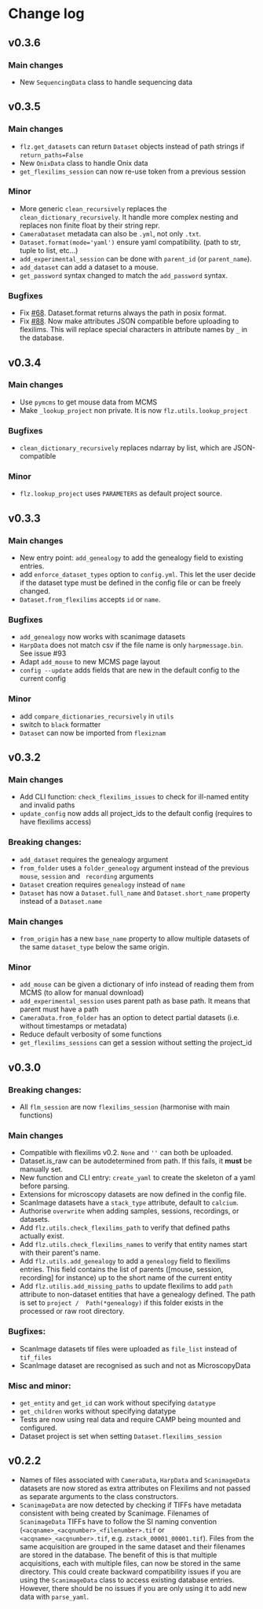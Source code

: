 # Change log

## v0.3.6

### Main changes

- New `SequencingData` class to handle sequencing data

## v0.3.5

### Main changes
- `flz.get_datasets` can return `Dataset` objects instead of path strings if 
  `return_paths=False`
- New `OnixData` class to handle Onix data
- `get_flexilims_session` can now re-use token from a previous session

### Minor
- More generic `clean_recursively` replaces the `clean_dictionary_recursively`. It 
  handle more complex nesting and replaces non finite float by their string repr.
- `CameraDataset` metadata can also be `.yml`, not only `.txt`.
- `Dataset.format(mode='yaml')` ensure yaml compatibility. (path to str, tuple to list, 
  etc...)
- `add_experimental_session` can be done with `parent_id` (or `parent_name`).
- `add_dataset` can add a dataset to a mouse.
- `get_password` syntax changed to match the `add_password` syntax.

### Bugfixes
- Fix [#68](https://github.com/znamlab/flexiznam/issues/68). Dataset.format returns 
  always the path in posix format.
- Fix [#88](https://github.com/znamlab/flexiznam/issues/88). Now make attributes JSON
  compatible before uploading to flexilims. This will replace special characters in
  attribute names by `_` in the database.

## v0.3.4

### Main changes

- Use `pymcms` to get mouse data from MCMS
- Make `_lookup_project` non private. It is now `flz.utils.lookup_project`

### Bugfixes

- `clean_dictionary_recursively` replaces ndarray by list, which are JSON-compatible

### Minor

- `flz.lookup_project` uses `PARAMETERS` as default project source.

## v0.3.3

### Main changes
- New entry point: `add_genealogy` to add the genealogy field to existing entries.
- add `enforce_dataset_types` option to `config.yml`. This let the user decide if the
  dataset type must be defined in the config file or can be freely changed.
- `Dataset.from_flexilims` accepts `id` or `name`.

### Bugfixes
- `add_genealogy` now works with scanimage datasets
- `HarpData` does not match csv if the file name is only `harpmessage.bin`. 
  See issue #93
- Adapt `add_mouse` to new MCMS page layout
- `config --update` adds fields that are new in the default config to the current config

### Minor
- add `compare_dictionaries_recursively` in `utils`
- switch to `black` formatter
- `Dataset` can now be imported from `flexiznam`

## v0.3.2

### Main changes
- Add CLI function: `check_flexilims_issues` to check for ill-named entity and invalid 
  paths
- `update_config` now adds all project_ids to the default config (requires to have 
  flexilims access)

### Breaking changes:
- `add_dataset` requires the genealogy argument
- `from_folder` uses a `folder_genealogy` argument instead of the previous `mouse`, 
  `session` and ` recording` arguments
- `Dataset` creation requires `genealogy` instead of `name`
- `Dataset` has now a `Dataset.full_name` and `Dataset.short_name` property instead 
  of a `Dataset.name` 

### Main changes
- `from_origin` has a new `base_name` property to allow multiple datasets of the same 
  `dataset_type` below the same origin.

### Minor
- `add_mouse` can be given a dictionary of info instead of reading them from MCMS (to 
  allow for manual download)
- `add_experimental_session` uses parent path as base path. It means that parent must 
  have a path
- `CameraData.from_folder` has an option to detect partial datasets (i.e. without 
  timestamps or metadata)
- Reduce default verbosity of some functions
- `get_flexilims_sessions` can get a session without setting the project_id

## v0.3.0

### Breaking changes:
- All `flm_session` are now `flexilims_session` (harmonise with main functions)

### Main changes
- Compatible with flexilims v0.2. `None` and `''` can both be uploaded.
- Dataset.is_raw can be autodetermined from path. If this fails, it **must** be 
  manually set.
- New function and CLI entry: `create_yaml` to create the skeleton of a yaml before 
  parsing.
- Extensions for microscopy datasets are now defined in the config file.
- ScanImage datasets have a `stack_type` attribute, default to `calcium`.
- Authorise `overwrite` when adding samples, sessions, recordings, or datasets.
- Add  `flz.utils.check_flexilims_path` to verify that defined paths actually exist.
- Add `flz.utils.check_flexilims_names` to verify that entity names start with their 
  parent's name.
- Add `flz.utils.add_genealogy` to add a `genealogy` field to flexilims entries. This 
  field contains the list of parents ([mouse, session, recording] for instance) up to 
  the short name of the current entity
- Add `flz.utilis.add_missing_paths` to update flexilims to add `path` attribute to 
  non-dataset entities that have a genealogy defined. The path is set to `project / 
  Path(*genealogy)` if this folder exists in the processed or raw root directory.

### Bugfixes:
  - ScanImage datasets tif files were uploaded as `file_list` instead of `tif_files`
  - ScanImage dataset are recognised as such and not as MicroscopyData


### Misc and minor:
  - `get_entity` and `get_id` can work without specifying `datatype`
  - `get_children` works without specifying datatype
  - Tests are now using real data and require CAMP being mounted and configured.
  - Dataset project is set when setting `Dataset.flexilims_session`


## v0.2.2

- Names of files associated with `CameraData`, `HarpData` and `ScanimageData` datasets are now stored as extra attributes on Flexilims and not passed as separate arguments to the class constructors.
- `ScanimageData` are now detected by checking if TIFFs have metadata consistent with being created by Scanimage. Filenames of `ScanimageData` TIFFs have to follow the SI naming convention (`<acqname>_<acqnumber>_<filenumber>.tif` or `<acqname>_<acqnumber>.tif`, e.g. `zstack_00001_00001.tif`). Files from the same acquisition are grouped in the same dataset and their filenames are stored in the database. The benefit of this is that multiple acquisitions, each with multiple files, can now be stored in the same directory. This could create backward compatibility issues if you are using the `ScanimageData` class to access existing database entries. However, there should be no issues if you are only using it to add new data with `parse_yaml`.

